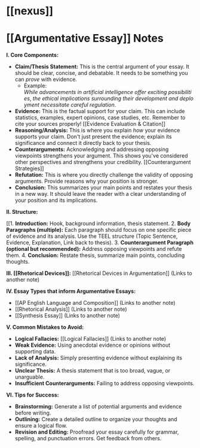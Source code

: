 # [[nexus]]
# [[Argumentative Essay]] Notes

**I. Core Components:**

* **Claim/Thesis Statement:**  This is the central argument of your essay. It should be clear, concise, and debatable.  It needs to be something you can *prove* with evidence.
    *  Example:  $While\ advancements\ in\ artificial\ intelligence\ offer\ exciting\ possibilities,\ the\ ethical\ implications\ surrounding\ their\ development\ and\ deployment\ necessitate\ careful\ regulation.$
* **Evidence:** This is the factual support for your claim.  This can include statistics, examples, expert opinions, case studies, etc.  Remember to cite your sources properly! [[Evidence Evaluation & Citation]]
* **Reasoning/Analysis:** This is where you explain *how* your evidence supports your claim.  Don't just present the evidence; explain its significance and connect it directly back to your thesis.
* **Counterarguments:** Acknowledging and addressing opposing viewpoints strengthens your argument. This shows you've considered other perspectives and strengthens your credibility. [[Counterargument Strategies]]
* **Refutation:** This is where you directly challenge the validity of opposing arguments.  Provide reasons why your position is stronger.
* **Conclusion:** This summarizes your main points and restates your thesis in a new way.  It should leave the reader with a clear understanding of your position and its implications.


**II. Structure:**

[[1. **Introduction:**  Hook, background information, thesis statement.
2. **Body Paragraphs (multiple):** Each paragraph should focus on one specific piece of evidence and its analysis.  Use the TEEL structure (Topic Sentence, Evidence, Explanation, Link back to thesis).
3. **Counterargument Paragraph (optional but recommended):**  Address opposing viewpoints and refute them.
4. **Conclusion:** Restate thesis, summarize main points, concluding thoughts.

**III.  [[Rhetorical Devices]]:** [[Rhetorical Devices in Argumentation]]  (Links to another note)

**IV. Essay Types that inform Argumentative Essays:**

* [[AP English Language and Composition]] (Links to another note)
* [[Rhetorical Analysis]] (Links to another note)
* [[Synthesis Essay]] (Links to another note)


**V. Common Mistakes to Avoid:**

* **Logical Fallacies:**  [[Logical Fallacies]] (Links to another note)
* **Weak Evidence:**  Using anecdotal evidence or opinions without supporting data.
* **Lack of Analysis:**  Simply presenting evidence without explaining its significance.
* **Unclear Thesis:**  A thesis statement that is too broad, vague, or unarguable.
* **Insufficient Counterarguments:** Failing to address opposing viewpoints.


**VI.  Tips for Success:**

* **Brainstorming:**  Generate a list of potential arguments and evidence before writing.
* **Outlining:**  Create a detailed outline to organize your thoughts and ensure a logical flow.
* **Revision and Editing:**  Proofread your essay carefully for grammar, spelling, and punctuation errors.  Get feedback from others.


